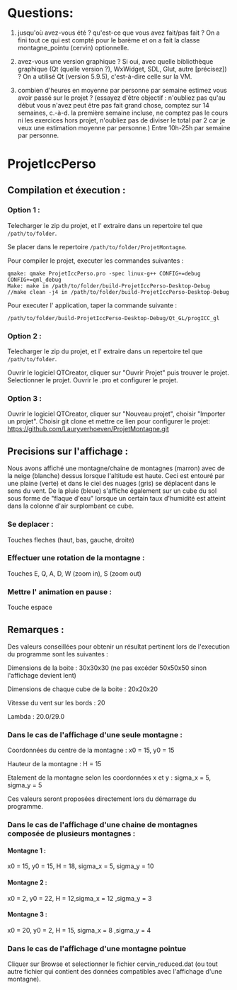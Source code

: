 # Questions: 
1) jusqu'où avez-vous été ? qu'est-ce que vous avez fait/pas fait ?
On a fini tout ce qui est compté pour le barème et on a fait la classe montagne_pointu (cervin) optionnelle. 

2) avez-vous une version graphique ? Si oui, avec quelle bibliothèque graphique (Qt (quelle version ?), WxWidget, SDL, Glut, autre [précisez]) ?
On a utilisé Qt (version 5.9.5), c'est-à-dire celle sur la VM. 

3) combien d'heures en moyenne par personne par semaine estimez vous avoir passé sur le projet ? (essayez d'être objectif : n'oubliez pas qu'au début vous n'avez peut être pas fait grand chose, comptez sur 14 semaines, c.-à-d. la première semaine incluse, ne comptez pas le cours ni les exercices hors projet, n'oubliez pas de diviser le total par 2 car je veux une estimation moyenne par personne.)
Entre 10h-25h par semaine par personne. 


# ProjetIccPerso

## Compilation et éxecution : 

### Option 1 : 

Telecharger le zip du projet, et l' extraire dans un repertoire tel que `/path/to/folder`.

Se placer dans le repertoire `/path/to/folder/ProjetMontagne`.

Pour compiler le projet, executer les commandes suivantes :

```
qmake: qmake ProjetIccPerso.pro -spec linux-g++ CONFIG+=debug CONFIG+=qml_debug
Make: make in /path/to/folder/build-ProjetIccPerso-Desktop-Debug
//make clean -j4 in /path/to/folder/build-ProjetIccPerso-Desktop-Debug
```

Pour executer l' application, taper la commande suivante :

```
/path/to/folder/build-ProjetIccPerso-Desktop-Debug/Qt_GL/progICC_gl
```

### Option 2 : 

Telecharger le zip du projet, et l' extraire dans un repertoire tel que `/path/to/folder`.

Ouvrir le logiciel QTCreator, cliquer sur "Ouvrir Projet" puis trouver le projet. Selectionner le projet. Ouvrir le .pro et configurer le projet.

### Option 3 : 

Ouvrir le logiciel QTCreator, cliquer sur "Nouveau projet", choisir "Importer un projet". Choisir git clone et mettre ce lien pour configurer le projet: https://github.com/Lauryverhoeven/ProjetMontagne.git

## Precisions sur l'affichage : 

Nous avons affiché une montagne/chaine de montagnes (marron) avec de la neige (blanche) dessus lorsque l'altitude est haute. Ceci est entouré par une plaine (verte) et dans le ciel des nuages (gris) se déplacent dans le sens du vent. De la pluie (bleue) s'affiche également sur un cube du sol sous forme de "flaque d'eau" lorsque un certain taux d'humidité est atteint dans la colonne d'air surplombant ce cube. 

### Se deplacer : 
Touches fleches (haut, bas, gauche, droite)

### Effectuer une rotation de la montagne : 
Touches E, Q, A, D, W (zoom in), S (zoom out)

### Mettre l' animation en pause : 
Touche espace 

## Remarques : 

Des valeurs conseillées pour obtenir un résultat pertinent lors de l'execution du programme sont les suivantes :

Dimensions de la boite : 30x30x30 (ne pas excéder 50x50x50 sinon l'affichage devient lent)

Dimensions de chaque cube de la boite : 20x20x20

Vitesse du vent sur les bords : 20 

Lambda : 20.0/29.0

### Dans le cas de l'affichage d'une seule montagne : 

Coordonnées du centre de la montagne : x0 = 15, y0 = 15

Hauteur de la montagne : H = 15

Etalement de la montagne selon les coordonnées x et y : sigma_x = 5, sigma_y = 5

Ces valeurs seront proposées directement lors du démarrage du programme. 

### Dans le cas de l'affichage d'une chaine de montagnes composée de plusieurs montagnes : 
#### Montagne 1 : 
x0 = 15, y0 = 15, H = 18, sigma_x = 5, sigma_y = 10
#### Montagne 2 :
x0 = 2, y0 = 22, H = 12,sigma_x = 12 ,sigma_y = 3
#### Montagne 3 : 
x0 = 20, y0 = 2, H = 15, sigma_x = 8 ,sigma_y = 4

### Dans le cas de l'affichage d'une montagne pointue

Cliquer sur Browse et selectionner le fichier cervin_reduced.dat (ou tout autre fichier qui contient des données compatibles avec l'affichage d'une montagne). 

